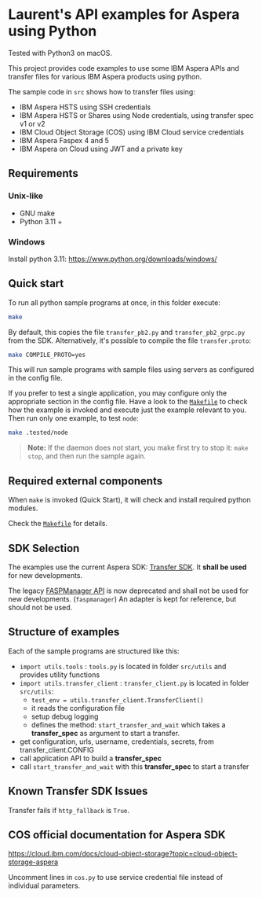 # Laurent's API examples for Aspera using Python

Tested with Python3 on macOS.

This project provides code examples to use some IBM Aspera APIs and transfer files for various IBM Aspera products using python.

The sample code in `src` shows how to transfer files using:

* IBM Aspera HSTS using SSH credentials
* IBM Aspera HSTS or Shares using Node credentials, using transfer spec v1 or v2
* IBM Cloud Object Storage (COS) using IBM Cloud service credentials
* IBM Aspera Faspex 4 and 5
* IBM Aspera on Cloud using JWT and a private key

## Requirements

### Unix-like

* GNU make
* Python 3.11 +

### Windows

Install python 3.11: <https://www.python.org/downloads/windows/>

## Quick start

To run all python sample programs at once, in this folder execute:

```bash
make
```

By default, this copies the file `transfer_pb2.py` and `transfer_pb2_grpc.py` from the SDK.
Alternatively, it's possible to compile the file `transfer.proto`:

```bash
make COMPILE_PROTO=yes
```

This will run sample programs with sample files using servers as configured in the config file.

If you prefer to test a single application, you may configure only the appropriate section in the config file.
Have a look to the [`Makefile`](Makefile) to check how the example is invoked and execute just the example relevant to you.
Then run only one example, to test `node`:

```bash
make .tested/node
```

> **Note:** If the daemon does not start, you make first try to stop it: `make stop`, and then run the sample again.

## Required external components

When `make` is invoked (Quick Start), it will check and install required python modules.

Check the [`Makefile`](Makefile) for details.

## SDK Selection

The examples use the current Aspera SDK: [Transfer SDK](https://developer.ibm.com/apis/catalog?search=%22aspera%20transfer%20sdk%22).
It **shall be used** for new developments.

The legacy [FASPManager API](https://developer.ibm.com/apis/catalog?search=%22fasp%20manager%20sdk%22) is now deprecated and shall not be used for new developments. (`faspmanager`)
An adapter is kept for reference, but should not be used.

## Structure of examples

Each of the sample programs are structured like this:

* `import utils.tools` : `tools.py` is located in folder `src/utils` and provides utility functions
* `import utils.transfer_client` : `transfer_client.py` is located in folder `src/utils`:
  * `test_env = utils.transfer_client.TransferClient()`
  * it reads the configuration file
  * setup debug logging
  * defines the method: `start_transfer_and_wait` which takes a **transfer_spec** as argument to start a transfer.
* get configuration, urls, username, credentials, secrets, from transfer_client.CONFIG
* call application API to build a **transfer_spec**
* call `start_transfer_and_wait` with this **transfer_spec** to start a transfer

## Known Transfer SDK Issues

Transfer fails if `http_fallback` is `True`.

## COS official documentation for Aspera SDK

<https://cloud.ibm.com/docs/cloud-object-storage?topic=cloud-object-storage-aspera>

Uncomment lines in `cos.py` to use service credential file instead of individual parameters.
